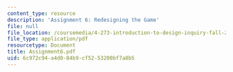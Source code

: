 ```yaml
---
content_type: resource
description: 'Assignment 6: Redesigning the Game'
file: null
file_location: /coursemedia/4-273-introduction-to-design-inquiry-fall-2001/6c972c94a4d084b9cf5253200bf7a8b5_Assignment6.pdf
file_type: application/pdf
resourcetype: Document
title: Assignment6.pdf
uid: 6c972c94-a4d0-84b9-cf52-53200bf7a8b5
---
```

